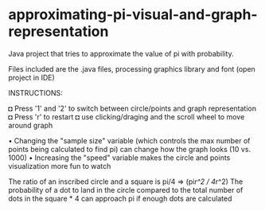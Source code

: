 # approximating-pi-visual-and-graph-representation
Java project that tries to approximate the value of pi with probability.

Files included are the .java files, processing graphics library and font (open project in IDE)

INSTRUCTIONS:

◘ Press '1' and '2' to switch between circle/points and graph representation
◘ Press 'r' to restart
◘ use clicking/draging and the scroll wheel to move around graph

• Changing the "sample size" variable (which controls the max number of points being calculated to find pi) can change how the graph looks (10 vs. 1000)
• Increasing the "speed" variable makes the circle and points visualization more fun to watch 

The ratio of an inscribed circle and a square is pi/4 => (pi*r^2 / 4*r^2)
The probability of a dot to land in the circle compared to the total number of dots in the square * 4 can approach pi if enough dots are calculated
